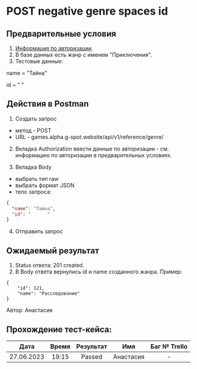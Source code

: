POST negative genre spaces id
===

Предварительные условия
--

1. [Информация по авторизации](https://github.com/victoretc/GSPOTtestingdocumentation/blob/main/games/Authorization_data.md).
2. В базе данных есть жанр с именем "Приключения".
3. Тестовые данные:

name = "Тайна"

id = "     "

Действия в Postman
--
1. Создать запрос
- метод - POST
- URL - games.alpha.g-spot.website/api/v1/reference/genre/

2. Вкладка Authorization
ввести данные по авторизации - см. информацию по авторизации в предварительных условиях.

3. Вкладка Body
- выбрать тип raw
- выбрать формат JSON
- тело запроса:

```json
{
  "name": "Тайна",
  "id": "      "
}
```

4. Отправить запрос

Ожидаемый результат
--

1. Status ответа: 201 created.
2. В Body ответа вернулись id и name созданного жанра. Пример:

```
{
    "id": 121,
    "name": "Расследование"
}
```

Автор: Анастасия

Прохождение тест-кейса:
----------------

|**Дата**|**Время**|**Результат**|**Имя**|**Баг № Trello**|
| :-: | :-: | :-: | :-: | :-: |
|27.06.2023|19:15|Passed|Анастасия|-|

